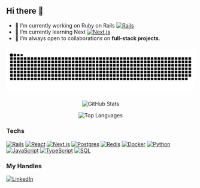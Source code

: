 ## Hi there 👋
- 🔭 I’m currently working on Ruby on Rails [![Rails][Rails-f]][Rails-url]
- 🌱 I’m currently learning Next [![Next.js][Next.js-f]][Next.js-url]
- 🤝 I’m always open to collaborations on **full-stack projects**.
###

<img src="https://raw.githubusercontent.com/Platane/snk/output/github-contribution-grid-snake.svg" alt="Snake animation" />

###

<p align="center">
  <img src="https://github-readme-stats.vercel.app/api?username=ahmad-hassan-1&show_icons=true&count_private=true&theme=dark" alt="GitHub Stats">
</p>

<p align="center">
  <img src="https://github-readme-stats.vercel.app/api/top-langs/?username=ahmad-hassan-1&layout=compact&theme=dark" alt="Top Languages">
</p>

### Techs

[![Rails][Rails]][Rails-url]
[![React][React]][React-url]
[![Next.js][Next.js]][Next.js-url]
[![Postgres][Postgres]][Postgres-url]
[![Redis][Redis]][Redis-url]
[![Docker][Docker]][Docker-url]
[![Python][Python]][Python-url]
[![JavaScript][JavaScript]][JavaScript-url]
[![TypeScript][TypeScript]][TypeScript-url]
[![SQL][SQL]][SQL-url]

### My Handles

[![LinkedIn](https://img.shields.io/badge/linkedin-%230077B5.svg?style=for-the-badge&logo=linkedin&logoColor=white)](https://www.linkedin.com/in/amy-hassan/)

<!--
**ahmad-hassan-1/ahmad-hassan-1** is a ✨ _special_ ✨ repository because its `README.md` (this file) appears on your GitHub profile.

Here are some ideas to get you started:


- 👯 I’m looking to collaborate on ...
- 🤔 I’m looking for help with ...
- 💬 Ask me about ...
- 📫 How to reach me: ...
- 😄 Pronouns: ...
- ⚡ Fun fact: ...
-->

<!-- MARKDOWN LINKS -->

[Rails]: https://img.shields.io/badge/-Ruby_on_Rails-CC0000?style=for-the-badge&logo=ruby-on-rails&logoColor=white
[Rails-f]: https://img.shields.io/badge/-Ruby_on_Rails-CC0000?style=flat&logo=ruby-on-rails&logoColor=white
[Rails-url]: https://rubyonrails.org/
[Postgres-url]: https://www.postgresql.org/
[Postgres]: https://img.shields.io/badge/postgres-%23316192.svg?style=for-the-badge&logo=postgresql&logoColor=white
[Redis-url]: https://redis.io/
[Redis]: https://img.shields.io/badge/redis-%23DD0031.svg?style=for-the-badge&logo=redis&logoColor=white
[Docker-url]: https://www.docker.com/
[Docker]: https://img.shields.io/badge/docker-%230db7ed.svg?style=for-the-badge&logo=docker&logoColor=white
[Python-url]: https://www.python.org/
[Python]: https://img.shields.io/badge/python-%2338A1F3.svg?style=for-the-badge&logo=python&logoColor=white
[JavaScript-url]: https://developer.mozilla.org/en-US/docs/Web/JavaScript
[JavaScript]: https://img.shields.io/badge/javascript-%23F7DF1E.svg?style=for-the-badge&logo=javascript&logoColor=white
[TypeScript-url]: https://www.typescriptlang.org/
[TypeScript]: https://img.shields.io/badge/typescript-%232F74C0.svg?style=for-the-badge&logo=typescript&logoColor=white
[SQL-url]: https://www.w3schools.com/sql/
[SQL]: https://img.shields.io/badge/sql-%232F74C0.svg?style=for-the-badge&logo=postgresql&logoColor=white
[React]: https://img.shields.io/badge/react-%2361DAFB.svg?style=for-the-badge&logo=react&logoColor=white
[React-url]: https://reactjs.org/
[Next.js]: https://img.shields.io/badge/-Next.js-000000?style=for-the-badge&logo=next.js&logoColor=white
[Next.js-f]: https://img.shields.io/badge/-Next.js-000000?style=flat&logo=next.js&logoColor=white
[Next.js-url]: https://nextjs.org/
